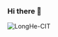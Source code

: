 ### Hi there 👋

<!--
**LongHe-CIT/LongHe-CIT** is a ✨ _special_ ✨ repository because its `README.md` (this file) appears on your GitHub profile.

Here are some ideas to get you started:

- 🔭 I’m currently working on ...
- 🌱 I’m currently learning ...
- 👯 I’m looking to collaborate on ...
- 🤔 I’m looking for help with ...
- 💬 Ask me about ...
- 📫 How to reach me: ...
- 😄 Pronouns: ...
- ⚡ Fun fact: ...
-->

<!-- <img src="https://github-readme-streak-stats.herokuapp.com/?user=LongHe-CIT" /> -->
<!-- <img src="https://metrics.lecoq.io/LongHe-CIT?template=classic&config.timezone=Asia%2FShanghai"> -->
<img src="https://github-readme-stats.vercel.app/api?username=LongHe-CIT&show_icons=true&locale=en&amp;theme=gotham" alt="LongHe-CIT" />
